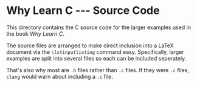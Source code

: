 # Why Learn C --- Source Code

This directory contains
the C source code
for the larger examples
used in the book
_Why Learn C_.

The source files are arranged
to make direct inclusion
into a LaTeX document
via the `\lstinputlisting` command
easy.
Specifically,
larger examples
are split into several files
so each can be included seperately.

That's also why most are `.h` files
rather than `.c` files.
If they were `.c` files,
`clang` would warn
about including a `.c` file.
